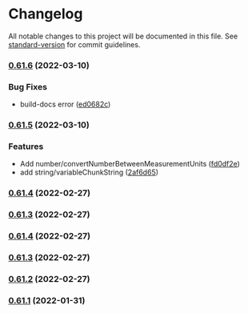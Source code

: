 # Changelog

All notable changes to this project will be documented in this file. See [standard-version](https://github.com/conventional-changelog/standard-version) for commit guidelines.

### [0.61.6](https://github.com/michchan/simply-utils/compare/v0.61.5...v0.61.6) (2022-03-10)


### Bug Fixes

* build-docs error ([ed0682c](https://github.com/michchan/simply-utils/commit/ed0682cff11bb423d0a7aa27fa002a4fdd823d04))

### [0.61.5](https://github.com/michchan/simply-utils/compare/v0.61.4...v0.61.5) (2022-03-10)


### Features

* Add number/convertNumberBetweenMeasurementUnits ([fd0df2e](https://github.com/michchan/simply-utils/commit/fd0df2e53edb4e8dfb47c42e21f440ec826c3e1a))
* add string/variableChunkString ([2af6d65](https://github.com/michchan/simply-utils/commit/2af6d652793322ff74dc1d8cda8dc7dc3f9a7418))

### [0.61.4](https://github.com/michchan/simply-utils/compare/v0.61.3...v0.61.4) (2022-02-27)

### [0.61.3](https://github.com/michchan/simply-utils/compare/v0.61.2...v0.61.3) (2022-02-27)

### [0.61.4](https://github.com/michchan/simply-utils/compare/v0.61.2...v0.61.4) (2022-02-27)

### [0.61.3](https://github.com/michchan/simply-utils/compare/v0.61.2...v0.61.3) (2022-02-27)

### [0.61.2](https://github.com/michchan/simply-utils/compare/v0.61.1...v0.61.2) (2022-02-27)

### [0.61.1](https://github.com/michchan/simply-utils/compare/v0.61.0...v0.61.1) (2022-01-31)
